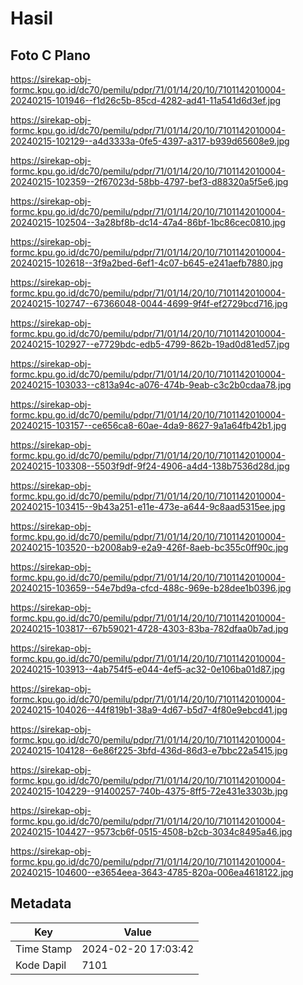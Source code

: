 # Hasil

## Foto C Plano

https://sirekap-obj-formc.kpu.go.id/dc70/pemilu/pdpr/71/01/14/20/10/7101142010004-20240215-101946--f1d26c5b-85cd-4282-ad41-11a541d6d3ef.jpg

https://sirekap-obj-formc.kpu.go.id/dc70/pemilu/pdpr/71/01/14/20/10/7101142010004-20240215-102129--a4d3333a-0fe5-4397-a317-b939d65608e9.jpg

https://sirekap-obj-formc.kpu.go.id/dc70/pemilu/pdpr/71/01/14/20/10/7101142010004-20240215-102359--2f67023d-58bb-4797-bef3-d88320a5f5e6.jpg

https://sirekap-obj-formc.kpu.go.id/dc70/pemilu/pdpr/71/01/14/20/10/7101142010004-20240215-102504--3a28bf8b-dc14-47a4-86bf-1bc86cec0810.jpg

https://sirekap-obj-formc.kpu.go.id/dc70/pemilu/pdpr/71/01/14/20/10/7101142010004-20240215-102618--3f9a2bed-6ef1-4c07-b645-e241aefb7880.jpg

https://sirekap-obj-formc.kpu.go.id/dc70/pemilu/pdpr/71/01/14/20/10/7101142010004-20240215-102747--67366048-0044-4699-9f4f-ef2729bcd716.jpg

https://sirekap-obj-formc.kpu.go.id/dc70/pemilu/pdpr/71/01/14/20/10/7101142010004-20240215-102927--e7729bdc-edb5-4799-862b-19ad0d81ed57.jpg

https://sirekap-obj-formc.kpu.go.id/dc70/pemilu/pdpr/71/01/14/20/10/7101142010004-20240215-103033--c813a94c-a076-474b-9eab-c3c2b0cdaa78.jpg

https://sirekap-obj-formc.kpu.go.id/dc70/pemilu/pdpr/71/01/14/20/10/7101142010004-20240215-103157--ce656ca8-60ae-4da9-8627-9a1a64fb42b1.jpg

https://sirekap-obj-formc.kpu.go.id/dc70/pemilu/pdpr/71/01/14/20/10/7101142010004-20240215-103308--5503f9df-9f24-4906-a4d4-138b7536d28d.jpg

https://sirekap-obj-formc.kpu.go.id/dc70/pemilu/pdpr/71/01/14/20/10/7101142010004-20240215-103415--9b43a251-e11e-473e-a644-9c8aad5315ee.jpg

https://sirekap-obj-formc.kpu.go.id/dc70/pemilu/pdpr/71/01/14/20/10/7101142010004-20240215-103520--b2008ab9-e2a9-426f-8aeb-bc355c0ff90c.jpg

https://sirekap-obj-formc.kpu.go.id/dc70/pemilu/pdpr/71/01/14/20/10/7101142010004-20240215-103659--54e7bd9a-cfcd-488c-969e-b28dee1b0396.jpg

https://sirekap-obj-formc.kpu.go.id/dc70/pemilu/pdpr/71/01/14/20/10/7101142010004-20240215-103817--67b59021-4728-4303-83ba-782dfaa0b7ad.jpg

https://sirekap-obj-formc.kpu.go.id/dc70/pemilu/pdpr/71/01/14/20/10/7101142010004-20240215-103913--4ab754f5-e044-4ef5-ac32-0e106ba01d87.jpg

https://sirekap-obj-formc.kpu.go.id/dc70/pemilu/pdpr/71/01/14/20/10/7101142010004-20240215-104026--44f819b1-38a9-4d67-b5d7-4f80e9ebcd41.jpg

https://sirekap-obj-formc.kpu.go.id/dc70/pemilu/pdpr/71/01/14/20/10/7101142010004-20240215-104128--6e86f225-3bfd-436d-86d3-e7bbc22a5415.jpg

https://sirekap-obj-formc.kpu.go.id/dc70/pemilu/pdpr/71/01/14/20/10/7101142010004-20240215-104229--91400257-740b-4375-8ff5-72e431e3303b.jpg

https://sirekap-obj-formc.kpu.go.id/dc70/pemilu/pdpr/71/01/14/20/10/7101142010004-20240215-104427--9573cb6f-0515-4508-b2cb-3034c8495a46.jpg

https://sirekap-obj-formc.kpu.go.id/dc70/pemilu/pdpr/71/01/14/20/10/7101142010004-20240215-104600--e3654eea-3643-4785-820a-006ea4618122.jpg


## Metadata

| Key        | Value               |
| ---------- | ------------------- |
| Time Stamp | 2024-02-20 17:03:42 |
| Kode Dapil | 7101                |




